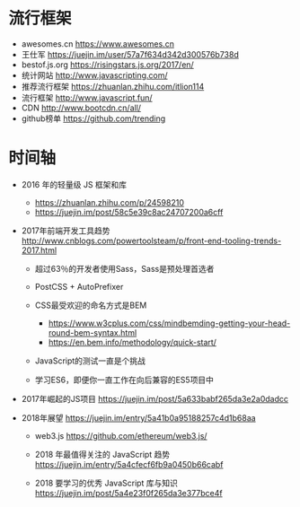 # 流行框架

- awesomes.cn <https://www.awesomes.cn>
- 王仕军 <https://juejin.im/user/57a7f634d342d300576b738d>
- bestof.js.org <https://risingstars.js.org/2017/en/>
- 统计网站 <http://www.javascripting.com/>
- 推荐流行框架 <https://zhuanlan.zhihu.com/itlion114>
- 流行框架 <http://www.javascript.fun/>
- CDN http://www.bootcdn.cn/all/
- github榜单 <https://github.com/trending>

# 时间轴

- 2016 年的轻量级 JS 框架和库

  - <https://zhuanlan.zhihu.com/p/24598210>
  - <https://juejin.im/post/58c5e39c8ac24707200a6cff>

- 2017年前端开发工具趋势 <http://www.cnblogs.com/powertoolsteam/p/front-end-tooling-trends-2017.html>

  - 超过63％的开发者使用Sass，Sass是预处理首选者
  - PostCSS + AutoPrefixer
  - CSS最受欢迎的命名方式是BEM

    - <https://www.w3cplus.com/css/mindbemding-getting-your-head-round-bem-syntax.html>
    - <https://en.bem.info/methodology/quick-start/>

  - JavaScript的测试一直是个挑战

  - 学习ES6，即便你一直工作在向后兼容的ES5项目中

- 2017年崛起的JS项目 <https://juejin.im/post/5a633babf265da3e2a0dadcc>

- 2018年展望 <https://juejin.im/entry/5a41b0a95188257c4d1b68aa>

  - web3.js <https://github.com/ethereum/web3.js/>

  - 2018 年最值得关注的 JavaScript 趋势 <https://juejin.im/entry/5a4cfecf6fb9a0450b66cabf>

  - 2018 要学习的优秀 JavaScript 库与知识 <https://juejin.im/post/5a4e23f0f265da3e377bce4f>
